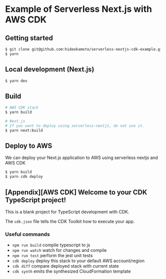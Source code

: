 # Example of Serverless Next.js with AWS CDK

## Getting started

```bash
$ git clone git@github.com:hideokamoto/serverless-nextjs-cdk-example.git
$ yarn
```

## Local development (Next.js)

```bash
$ yarn dev
```

## Build

```bash
# AWS CDK stack
$ yarn build

# Next.js
# If you want to deploy using serverless-nextjs, do not use it.
$ yarn next:build
```

## Deploy to AWS

We can deploy your Next.js application to AWS using serverless nextjs and AWS CDK

```bash
$ yarn build
$ yarn cdk deploy
```

## [Appendix][AWS CDK] Welcome to your CDK TypeScript project!

This is a blank project for TypeScript development with CDK.

The `cdk.json` file tells the CDK Toolkit how to execute your app.

### Useful commands

 * `npm run build`   compile typescript to js
 * `npm run watch`   watch for changes and compile
 * `npm run test`    perform the jest unit tests
 * `cdk deploy`      deploy this stack to your default AWS account/region
 * `cdk diff`        compare deployed stack with current state
 * `cdk synth`       emits the synthesized CloudFormation template
